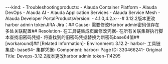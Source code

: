 ---kind:   - Troubleshootingproducts:    - Alauda Container Platform   - Alauda DevOps   - Alauda AI   - Alauda Application Services   - Alauda Service Mesh   - Alauda Developer PortalProductsVersion:   - 4.1.0,4.2.x---<!-- A type of document that involves encountering a fault, diag...it, performing root cause analysis, and providing solutions. --># 3.12.2版本更改harbor admin tokenJIRA Jira：## Cause- 需要修改Harbor admin密码但存在多处关联配置## Resolution- 在工具链集成页面修改凭据- 在所有关联集群执行脚本查找旧密码凭据- 将查找到的旧密码凭据替换为新密码base64值## [workaround]## [Related Information]- Environment: 3.12.2- harbor- 工具链集成- base64- 集群凭据- Component: harbor- Page ID: 330466241- Original Title: Devops-3.12.2版本更改harbor admin token-114295